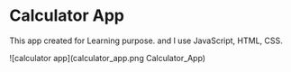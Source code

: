 # Calculator App

This app created for Learning purpose. and I use JavaScript, HTML, CSS.

![calculator app](calculator_app.png Calculator_App)

